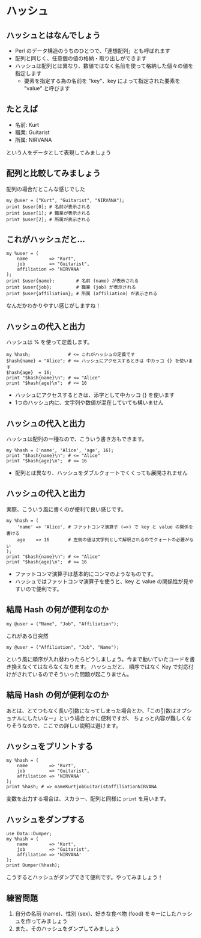 # ハッシュ

## ハッシュとはなんでしょう
- Perl のデータ構造のうちのひとつで、「連想配列」とも呼ばれます
- 配列と同じく、任意個の値の格納・取り出しができます
- ハッシュは配列とは異なり、数値ではなく名前を使って格納した個々の値を指定します
    - 要素を指定する為の名前を "key"、key によって指定された要素を "value" と呼びます

## たとえば

- 名前: Kurt
- 職業: Guitarist
- 所属: NIRVANA

という人をデータとして表現してみましょう

## 配列と比較してみましょう
配列の場合だとこんな感じでした

    my @user = ("Kurt", "Guitarist", "NIRVANA");
    print $user[0]; # 名前が表示される
    print $user[1]; # 職業が表示される
    print $user[2]; # 所属が表示される

## これがハッシュだと...

    my %user = (
        name        => "Kurt",
        job         => "Guitarist",
        affiliation => 'NIRVANA'
    );
    print $user{name};        # 名前 (name) が表示される
    print $user{job};         # 職業 (job) が表示される
    print $user{affiliation}; # 所属 (affiliation) が表示される

なんだかわかりやすい感じがしますね！

## ハッシュの代入と出力
ハッシュは % を使って定義します。

    my %hash;              # <= これがハッシュの定義です
    $hash{name} = "Alice"; # <= ハッシュにアクセスするときは 中カッコ {} を使います
    $hash{age}  = 16;
    print "$hash{name}\n"; # <= "Alice"
    print "$hash{age}\n";  # <= 16

- ハッシュにアクセスするときは、添字として中カッコ {} を使います
- 1つのハッシュ内に、文字列や数値が混在していても構いません

## ハッシュの代入と出力
ハッシュは配列の一種なので、こういう書き方もできます。

    my %hash = ('name', 'Alice', 'age', 16);
    print "$hash{name}\n"; # <= "Alice"
    print "$hash{age}\n";  # <= 16

- 配列とは異なり、ハッシュをダブルクォートでくくっても展開されません

## ハッシュの代入と出力
実際、こういう風に書くのが便利で良い感じです。

    my %hash = (
        'name' => 'Alice', # ファットコンマ演算子 (=>) で key と value の関係を書ける
        age    => 16       # 左側の値は文字列として解釈されるのでクォートの必要がない
    );
    print "$hash{name}\n"; # <= "Alice"
    print "$hash{age}\n";  # <= 16

- ファットコンマ演算子は基本的にコンマのようなものです。
- ハッシュではファットコンマ演算子を使うと、key と value の関係性が見やすいので便利です。

## 結局 Hash の何が便利なのか
    my @user = ("Name", "Job", "Affiliation");

これがある日突然

    my @user = ("Affiliation", "Job", "Name");

という風に順序が入れ替わったらどうしましょう。今まで動いていたコードを書き換えなくてはならなくなります。
ハッシュだと、 順序ではなく Key で対応付けがされているのでそういった問題が起こりません。

## 結局 Hash の何が便利なのか
あとは、とてつもなく長い引数になってしまった場合とか、「この引数はオプショナルにしたいなー」という場合とかに便利ですが、
ちょっと内容が難しくなりそうなので、ここでの詳しい説明は避けます。

## ハッシュをプリントする
    my %hash = (
        name        => 'Kurt',
        job         => "Guitarist",
        affiliation => 'NIRVANA'
    );
    print %hash; # => nameKurtjobGuitaristaffiliationNIRVANA

変数を出力する場合は、スカラー、配列と同様に `print` を用います。

## ハッシュをダンプする
    use Data::Dumper;
    my %hash = (
        name        => 'Kurt',
        job         => "Guitarist",
        affiliation => 'NIRVANA'
    );
    print Dumper(%hash);

こうするとハッシュがダンプできて便利です。やってみましょう！

## 練習問題
1. 自分の名前 (name)、性別 (sex)、好きな食べ物 (food) をキーにしたハッシュを作ってみましょう
2. また、そのハッシュをダンプしてみましょう
